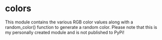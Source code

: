 # colors
This module contains the various RGB color values along with a random_color() function to generate a random color. Please note that this is my personally created module and is not published to PyPi!
